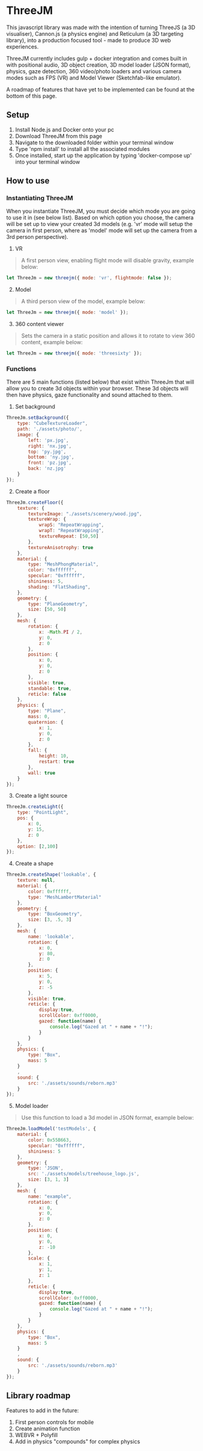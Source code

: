 # ThreeJM
This javascript library was made with the intention of turning ThreeJS (a 3D visualiser), Cannon.js (a physics engine) and Reticulum (a 3D targeting library), into a production focused tool - made to produce 3D web experiences. 

ThreeJM currently includes gulp + docker integration and comes built in with positional audio, 3D object creation, 3D model loader (JSON format), physics, gaze detection, 360 video/photo loaders and various camera modes such as FPS (VR) and Model Viewer (Sketchfab-like emulator).

A roadmap of features that have yet to be implemented can be found at the bottom of this page.


## Setup
1. Install Node.js and Docker onto your pc
2. Download ThreeJM from this page
3. Navigate to the downloaded folder within your terminal window
4. Type 'npm install' to install all the associated modules
5. Once installed, start up the application by typing 'docker-compose up' into your terminal window

## How to use

### Instantiating ThreeJM

When you instantiate ThreeJM, you must decide which mode you are going to use it in (see below list). Based on which option you choose, the camera will be set up to view your created 3d models (e.g. 'vr' mode will setup the camera in first person, where as 'model' mode will set up the camera from a 3rd person perspective). 
1. VR
> A first person view, enabling flight mode will disable gravity, example below:

```javascript
let ThreeJm = new threejm({ mode: 'vr', flightmode: false });
```

2. Model
> A third person view of the model, example below:

```javascript
let ThreeJm = new threejm({ mode: 'model' });
```

3. 360 content viewer
> Sets the camera in a static position and allows it to rotate to view 360 content, example below:

```javascript
let ThreeJm = new threejm({ mode: 'threesixty' });
```

### Functions
There are 5 main functions (listed below) that exist within ThreeJm that will allow you to create 3d objects within your browser. These 3d objects will then have physics, gaze functionality and sound attached to them.

1. Set background

```javascript
ThreeJm.setBackground({
	type: "CubeTextureLoader",
	path: './assets/photo/',
	image: {
		left: 'px.jpg',
		right: 'nx.jpg',
		top: 'py.jpg',
		bottom: 'ny.jpg',
		front: 'pz.jpg',
		back: 'nz.jpg'
	}
});
```

2. Create a floor

```javascript
ThreeJm.createFloor({
	texture: {
		textureImage: "./assets/scenery/wood.jpg",
		textureWrap: {
			wrapS: "RepeatWrapping",
			wrapT: "RepeatWrapping",
			textureRepeat: [50,50]
		},
		textureAnisotrophy: true
	},
	material: {
		type: "MeshPhongMaterial",
		color: "0xffffff",
	    specular: "0xffffff",
	    shininess: 5,
	    shading: "FlatShading",
	},
	geometry: {
		type: "PlaneGeometry",
		size: [50, 50]
	},
	mesh: {
		rotation: { 
			x: -Math.PI / 2,
			y: 0,
			z: 0
		},
		position: {
			x: 0,
			y: 0,
			z: 0
		},
		visible: true,
		standable: true,
		reticle: false
	},
	physics: {
		type: "Plane",
		mass: 0,
		quaternion: {
			x: 1,
			y: 0,
			z: 0
		},
		fall: {
			height: 10,
			restart: true
		},
		wall: true
	}
});
```

3. Create a light source

```javascript
ThreeJm.createLight({
	type: "PointLight",
	pos: {
		x: 0,
		y: 15,
		z: 0
	},
	option: [2,100]
});
```

4. Create a shape

```javascript
ThreeJm.createShape('lookable', {
	texture: null,
	material: {
		color: 0xffffff,
		type: "MeshLambertMaterial"
	},
	geometry: {
		type: "BoxGeometry",
		size: [3, .5, 3]
	},
	mesh: {
		name: 'lookable',
		rotation: { 
			x: 0,
			y: 80,
			z: 0
		},
		position: {
			x: 5,
			y: 0,
			z: -5
		},
		visible: true,
		reticle: {
			display:true,
			scrollColor: 0xff0000,
			gazed: function(name) {
				console.log("Gazed at " + name + "!");
			}
		}
	},
	physics: {
		type: "Box",
		mass: 5
	}
	,
	sound: {
		src: './assets/sounds/reborn.mp3'
	}
});
```

5. Model loader 
> Use this function to load a 3d model in JSON format, example below:

```javascript
ThreeJm.loadModel('testModels', {
	material: {
		color: 0x55B663,
		specular: "0xffffff",
	    shininess: 5
	},
	geometry: {
		type: 'JSON',
		src: './assets/models/treehouse_logo.js',
		size: [3, 1, 3]
	},
	mesh: {
		name: "example",
		rotation: {
			x: 0,
			y: 0,
			z: 0
		},
		position: {
			x: 0,
			y: 0,
			z: -10
		},
		scale: {
			x: 1,
			y: 1,
			z: 1				
		},
		reticle: {
			display:true,
			scrollColor: 0xff0000,
			gazed: function(name) {
				console.log("Gazed at " + name + "!");
			}
		}
	},
	physics: {
		type: "Box",
		mass: 5
	}
	,
	sound: {
		src: './assets/sounds/reborn.mp3'
	}
});
```

## Library roadmap
Features to add in the future:

1. First person controls for mobile 
2. Create animation function
3. WEBVR + Polyfill
4. Add in physics "compounds" for complex physics